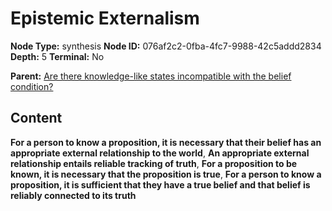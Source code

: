 # Epistemic Externalism

**Node Type:** synthesis
**Node ID:** 076af2c2-0fba-4fc7-9988-42c5addd2834
**Depth:** 5
**Terminal:** No

**Parent:** [Are there knowledge-like states incompatible with the belief condition?](are-there-knowledge-like-states-incompatible-with-the-belief-condition-antithesis-33cb5f95-f668-4dc3-b2e6-354e113293fa.md)

## Content

**For a person to know a proposition, it is necessary that their belief has an appropriate external relationship to the world**, **An appropriate external relationship entails reliable tracking of truth**, **For a proposition to be known, it is necessary that the proposition is true**, **For a person to know a proposition, it is sufficient that they have a true belief and that belief is reliably connected to its truth**
